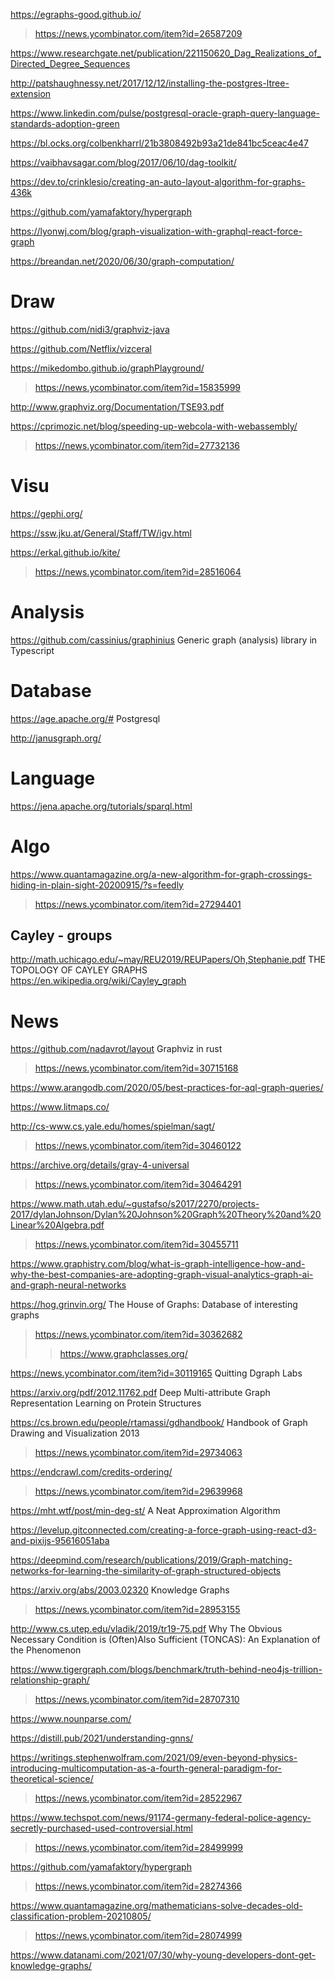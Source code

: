 https://egraphs-good.github.io/
> https://news.ycombinator.com/item?id=26587209

https://www.researchgate.net/publication/221150620_Dag_Realizations_of_Directed_Degree_Sequences

http://patshaughnessy.net/2017/12/12/installing-the-postgres-ltree-extension

https://www.linkedin.com/pulse/postgresql-oracle-graph-query-language-standards-adoption-green

https://bl.ocks.org/colbenkharrl/21b3808492b93a21de841bc5ceac4e47

https://vaibhavsagar.com/blog/2017/06/10/dag-toolkit/

https://dev.to/crinklesio/creating-an-auto-layout-algorithm-for-graphs-436k

https://github.com/yamafaktory/hypergraph

https://lyonwj.com/blog/graph-visualization-with-graphql-react-force-graph

https://breandan.net/2020/06/30/graph-computation/

# Draw
https://github.com/nidi3/graphviz-java

https://github.com/Netflix/vizceral

https://mikedombo.github.io/graphPlayground/
> https://news.ycombinator.com/item?id=15835999

http://www.graphviz.org/Documentation/TSE93.pdf

https://cprimozic.net/blog/speeding-up-webcola-with-webassembly/
> https://news.ycombinator.com/item?id=27732136

# Visu
https://gephi.org/

https://ssw.jku.at/General/Staff/TW/igv.html

https://erkal.github.io/kite/
> https://news.ycombinator.com/item?id=28516064

# Analysis
https://github.com/cassinius/graphinius Generic graph (analysis) library in Typescript

# Database
https://age.apache.org/# Postgresql

http://janusgraph.org/

# Language

https://jena.apache.org/tutorials/sparql.html

# Algo
https://www.quantamagazine.org/a-new-algorithm-for-graph-crossings-hiding-in-plain-sight-20200915/?s=feedly
> https://news.ycombinator.com/item?id=27294401

## Cayley - groups
http://math.uchicago.edu/~may/REU2019/REUPapers/Oh,Stephanie.pdf THE  TOPOLOGY  OF  CAYLEY  GRAPHS
https://en.wikipedia.org/wiki/Cayley_graph

# News
https://github.com/nadavrot/layout Graphviz in rust
> https://news.ycombinator.com/item?id=30715168

https://www.arangodb.com/2020/05/best-practices-for-aql-graph-queries/

https://www.litmaps.co/

http://cs-www.cs.yale.edu/homes/spielman/sagt/
> https://news.ycombinator.com/item?id=30460122

https://archive.org/details/gray-4-universal
> https://news.ycombinator.com/item?id=30464291

https://www.math.utah.edu/~gustafso/s2017/2270/projects-2017/dylanJohnson/Dylan%20Johnson%20Graph%20Theory%20and%20Linear%20Algebra.pdf
> https://news.ycombinator.com/item?id=30455711

https://www.graphistry.com/blog/what-is-graph-intelligence-how-and-why-the-best-companies-are-adopting-graph-visual-analytics-graph-ai-and-graph-neural-networks

https://hog.grinvin.org/ The House of Graphs: Database of interesting graphs
> https://news.ycombinator.com/item?id=30362682
> > https://www.graphclasses.org/

https://news.ycombinator.com/item?id=30119165 Quitting Dgraph Labs

https://arxiv.org/pdf/2012.11762.pdf Deep Multi-attribute Graph Representation Learning on Protein Structures

https://cs.brown.edu/people/rtamassi/gdhandbook/ Handbook of Graph Drawing and Visualization 2013
> https://news.ycombinator.com/item?id=29734063

https://endcrawl.com/credits-ordering/
> https://news.ycombinator.com/item?id=29639968

https://mht.wtf/post/min-deg-st/ A Neat Approximation Algorithm

https://levelup.gitconnected.com/creating-a-force-graph-using-react-d3-and-pixijs-95616051aba

https://deepmind.com/research/publications/2019/Graph-matching-networks-for-learning-the-similarity-of-graph-structured-objects

https://arxiv.org/abs/2003.02320 Knowledge Graphs
> https://news.ycombinator.com/item?id=28953155

http://www.cs.utep.edu/vladik/2019/tr19-75.pdf Why The Obvious Necessary Condition is (Often)Also Sufficient (TONCAS): An Explanation of the Phenomenon

https://www.tigergraph.com/blogs/benchmark/truth-behind-neo4js-trillion-relationship-graph/
> https://news.ycombinator.com/item?id=28707310

https://www.nounparse.com/

https://distill.pub/2021/understanding-gnns/

https://writings.stephenwolfram.com/2021/09/even-beyond-physics-introducing-multicomputation-as-a-fourth-general-paradigm-for-theoretical-science/
> https://news.ycombinator.com/item?id=28522967

https://www.techspot.com/news/91174-germany-federal-police-agency-secretly-purchased-used-controversial.html
> https://news.ycombinator.com/item?id=28499999

https://github.com/yamafaktory/hypergraph
> https://news.ycombinator.com/item?id=28274366

https://www.quantamagazine.org/mathematicians-solve-decades-old-classification-problem-20210805/
> https://news.ycombinator.com/item?id=28074999

https://www.datanami.com/2021/07/30/why-young-developers-dont-get-knowledge-graphs/
